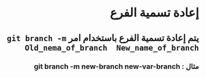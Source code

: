 # <div dir=rtl>إعادة تسمية الفرع </div>
## <div dir=rtl>يتم إعادة تسمية الفرع باستخدام امر `git branch -m Old_nema_of_branch  New_name_of_branch`</div>
### <div dir=rtl>مثال : git branch -m new-branch new-var-branch </div>
